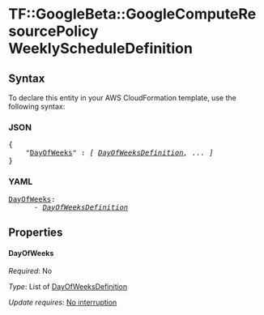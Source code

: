 # TF::GoogleBeta::GoogleComputeResourcePolicy WeeklyScheduleDefinition

## Syntax

To declare this entity in your AWS CloudFormation template, use the following syntax:

### JSON

<pre>
{
    "<a href="#dayofweeks" title="DayOfWeeks">DayOfWeeks</a>" : <i>[ <a href="dayofweeksdefinition.md">DayOfWeeksDefinition</a>, ... ]</i>
}
</pre>

### YAML

<pre>
<a href="#dayofweeks" title="DayOfWeeks">DayOfWeeks</a>: <i>
      - <a href="dayofweeksdefinition.md">DayOfWeeksDefinition</a></i>
</pre>

## Properties

#### DayOfWeeks

_Required_: No

_Type_: List of <a href="dayofweeksdefinition.md">DayOfWeeksDefinition</a>

_Update requires_: [No interruption](https://docs.aws.amazon.com/AWSCloudFormation/latest/UserGuide/using-cfn-updating-stacks-update-behaviors.html#update-no-interrupt)

